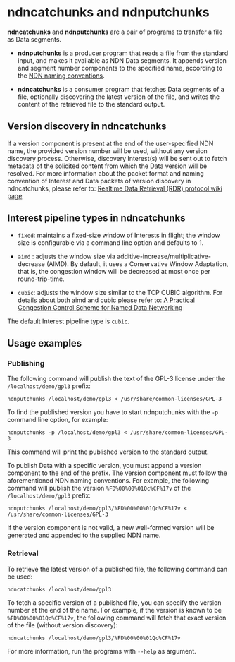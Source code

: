 # ndncatchunks and ndnputchunks

**ndncatchunks** and **ndnputchunks** are a pair of programs to transfer a file as Data segments.

* **ndnputchunks** is a producer program that reads a file from the standard input, and makes
  it available as NDN Data segments.  It appends version and segment number components
  to the specified name, according to the
  [NDN naming conventions](http://named-data.net/publications/techreports/ndn-tr-22-ndn-memo-naming-conventions/).

* **ndncatchunks** is a consumer program that fetches Data segments of a file, optionally
  discovering the latest version of the file, and writes the content of the retrieved file to
  the standard output.

## Version discovery in ndncatchunks

If a version component is present at the end of the user-specified NDN name, the provided version
number will be used, without any version discovery process. Otherwise, discovery Interest(s) will
be sent out to fetch metadata of the solicited content from which the Data version will be resolved.
For more information about the packet format and naming convention of Interest and Data packets of
version discovery in ndncatchunks, please refer to:
[Realtime Data Retrieval (RDR) protocol wiki page](https://redmine.named-data.net/projects/ndn-tlv/wiki/RDR)

## Interest pipeline types in ndncatchunks

* `fixed`: maintains a fixed-size window of Interests in flight; the window size is configurable
           via a command line option and defaults to 1.

* `aimd` : adjusts the window size via additive-increase/multiplicative-decrease (AIMD).
           By default, it uses a Conservative Window Adaptation, that is, the congestion window
           will be decreased at most once per round-trip-time.

* `cubic`: adjusts the window size similar to the TCP CUBIC algorithm.
           For details about both aimd and cubic please refer to:
           [A Practical Congestion Control Scheme for Named Data
           Networking](https://conferences2.sigcomm.org/acm-icn/2016/proceedings/p21-schneider.pdf)

The default Interest pipeline type is `cubic`.

## Usage examples

### Publishing

The following command will publish the text of the GPL-3 license under the `/localhost/demo/gpl3`
prefix:

    ndnputchunks /localhost/demo/gpl3 < /usr/share/common-licenses/GPL-3

To find the published version you have to start ndnputchunks with the `-p` command line option,
for example:

    ndnputchunks -p /localhost/demo/gpl3 < /usr/share/common-licenses/GPL-3

This command will print the published version to the standard output.

To publish Data with a specific version, you must append a version component to the end of the
prefix. The version component must follow the aforementioned NDN naming conventions.
For example, the following command will publish the version `%FD%00%00%01Qc%CF%17v` of the
`/localhost/demo/gpl3` prefix:

    ndnputchunks /localhost/demo/gpl3/%FD%00%00%01Qc%CF%17v < /usr/share/common-licenses/GPL-3

If the version component is not valid, a new well-formed version will be generated and appended
to the supplied NDN name.

### Retrieval

To retrieve the latest version of a published file, the following command can be used:

    ndncatchunks /localhost/demo/gpl3

To fetch a specific version of a published file, you can specify the version number at the end of
the name. For example, if the version is known to be `%FD%00%00%01Qc%CF%17v`, the following command
will fetch that exact version of the file (without version discovery):

    ndncatchunks /localhost/demo/gpl3/%FD%00%00%01Qc%CF%17v

For more information, run the programs with `--help` as argument.
